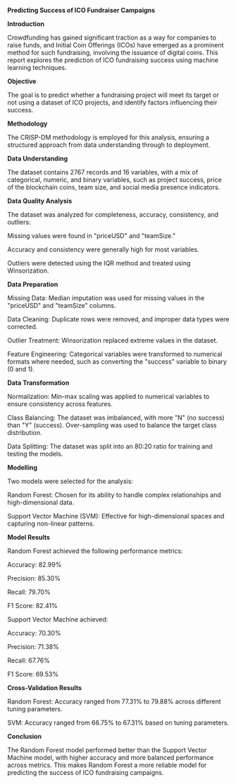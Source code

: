 **Predicting Success of ICO Fundraiser Campaigns**

**Introduction**

Crowdfunding has gained significant traction as a way for companies to raise funds, and Initial Coin Offerings (ICOs) have emerged as a prominent method for such fundraising, involving the issuance of digital coins. This report explores the prediction of ICO fundraising success using machine learning techniques.

**Objective**

The goal is to predict whether a fundraising project will meet its target or not using a dataset of ICO projects, and identify factors influencing their success.

**Methodology**

The CRISP-DM methodology is employed for this analysis, ensuring a structured approach from data understanding through to deployment.

**Data Understanding**

The dataset contains 2767 records and 16 variables, with a mix of categorical, numeric, and binary variables, such as project success, price of the blockchain coins, team size, and social media presence indicators.

**Data Quality Analysis**

The dataset was analyzed for completeness, accuracy, consistency, and outliers:

Missing values were found in "priceUSD" and "teamSize."

Accuracy and consistency were generally high for most variables.

Outliers were detected using the IQR method and treated using Winsorization.

**Data Preparation**

Missing Data: Median imputation was used for missing values in the "priceUSD" and "teamSize" columns.

Data Cleaning: Duplicate rows were removed, and improper data types were corrected.

Outlier Treatment: Winsorization replaced extreme values in the dataset.

Feature Engineering: Categorical variables were transformed to numerical formats where needed, such as converting the "success" variable to binary (0 and 1).

**Data Transformation**

Normalization: Min-max scaling was applied to numerical variables to ensure consistency across features.

Class Balancing: The dataset was imbalanced, with more "N" (no success) than "Y" (success). Over-sampling was used to balance the target class distribution.

Data Splitting: The dataset was split into an 80:20 ratio for training and testing the models.

**Modelling**

Two models were selected for the analysis:

Random Forest: Chosen for its ability to handle complex relationships and high-dimensional data.

Support Vector Machine (SVM): Effective for high-dimensional spaces and capturing non-linear patterns.

**Model Results**

Random Forest achieved the following performance metrics:

Accuracy: 82.99%

Precision: 85.30%

Recall: 79.70%

F1 Score: 82.41%

Support Vector Machine achieved:

Accuracy: 70.30%

Precision: 71.38%

Recall: 67.76%

F1 Score: 69.53%

**Cross-Validation Results**

Random Forest: Accuracy ranged from 77.31% to 79.88% across different tuning parameters.

SVM: Accuracy ranged from 66.75% to 67.31% based on tuning parameters.

**Conclusion**

The Random Forest model performed better than the Support Vector Machine model, with higher accuracy and more balanced performance across metrics. This makes Random Forest a more reliable model for predicting the success of ICO fundraising campaigns.

